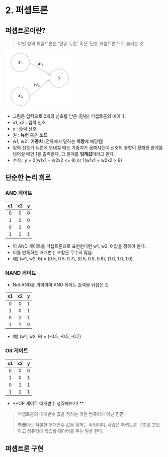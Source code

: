# 2. 퍼셉트론

## 퍼셉트론이란?

> 이번 장의 퍼셉트론은 '인공 뉴런' 혹은 '단순 퍼셉트론'으로 불리는 것

![입력 2개 퍼셉트론](./images/2-1.png)



* 그림은 입력으로 2개의 신호를 받은 (단층) 퍼셉트론의 예이다.
* x1, x2 : 입력 신호
* y : 출력 신호
* 원 : **뉴런** 혹은 **노드**
* w1, w2 : **가중치** (전류에서 말하는 **저항**에 해당됨)
* 입력 신호가 뉴런에 보내질 때는 가중치가 곱해지는데 신호의 총합이 정해진 한계를 넘어설 때만 1을 출력한다. 그 한계를 **임계값**이라고 한다.
* 수식 : y = 0(w1x1 + w2x2 <= θ) or 1(w1x1 + w2x2 > θ)



## 단순한 논리 회로

### AND 게이트

|  x1  |  x2  |  y   |
| :--: | :--: | :--: |
|  0   |  0   |  0   |
|  1   |  0   |  0   |
|  0   |  1   |  0   |
|  1   |  1   |  1   |

* 이 AND 게이트를 퍼셉트론으로 표현한다면 w1, w2, θ 값을 정해야 한다.
* 이를 만족하는 매개변수 조합은 무수히 많음.
* 예) (w1, w2, θ) = (0.5, 0.5, 0.7), (0.5, 0.5, 0.8), (1.0, 1.0, 1.0)

### NAND 게이트

* Not AND를 의미하며 AND 게이트 출력을 뒤집은 것

|  x1  |  x2  |  y   |
| :--: | :--: | :--: |
|  0   |  0   |  1   |
|  1   |  0   |  1   |
|  0   |  1   |  1   |
|  1   |  1   |  0   |

* 예) (w1, w2, θ) = (-0.5, -0.5, -0.7)

### OR 게이트

|  x1  |  x2  |  y   |
| :--: | :--: | :--: |
|  0   |  0   |  0   |
|  1   |  0   |  1   |
|  0   |  1   |  1   |
|  1   |  1   |  1   |

* **OR 게이트 매개변수 생각해보기! **

> 퍼셉트론의 매개변수 값을 정하는 것은 컴퓨터가 아닌 **인간**
>
> **학습**이란 적절한 매개변수 값을 정하는 작업이며, 사람은 퍼셉트론 구조를 고민하고 컴퓨터에 학습할 데이터를 주는 일을 한다.

## 퍼셉트론 구현

